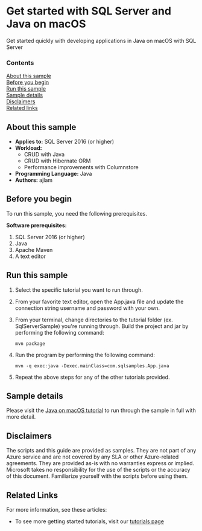 # Get started with SQL Server and Java on macOS

Get started quickly with developing applications in Java on macOS with SQL Server


### Contents

[About this sample](#about-this-sample)<br/>
[Before you begin](#before-you-begin)<br/>
[Run this sample](#run-this-sample)<br/>
[Sample details](#sample-details)<br/>
[Disclaimers](#disclaimers)<br/>
[Related links](#related-links)<br/>


<a name=about-this-sample></a>

## About this sample

- **Applies to:** SQL Server 2016 (or higher) 
- **Workload:** 
    - CRUD with Java
    - CRUD with Hibernate ORM
    - Performance improvements with Columnstore
- **Programming Language:** Java
- **Authors:** ajlam 

<a name=before-you-begin></a>

## Before you begin

To run this sample, you need the following prerequisites. 

**Software prerequisites:**

1. SQL Server 2016 (or higher) 
2. Java
3. Apache Maven
4. A text editor

## Run this sample

1. Select the specific tutorial you want to run through. 

2. From your favorite text editor, open the App.java file and update the connection string username and password with your own. 

3. From your terminal, change directories to the tutorial folder (ex. SqlServerSample) you're running through. Build the project and jar by performing the following command: 

    ```
    mvn package
    ```

4. Run the program by performing the following command: 

    ```
    mvn -q exec:java -Dexec.mainClass=com.sqlsamples.App.java
    ```

5. Repeat the above steps for any of the other tutorials provided.

<a name=sample-details></a>

## Sample details

Please visit the [Java on macOS tutorial](https://www.microsoft.com/en-us/sql-server/developer-get-started/java-mac) to run through the sample in full with more detail.

<a name=disclaimers></a>

## Disclaimers
The scripts and this guide are provided as samples. They are not part of any Azure service and are not covered by any SLA or other Azure-related agreements. They are provided as-is with no warranties express or implied. Microsoft takes no responsibility for the use of the scripts or the accuracy of this document. Familiarize yourself with the scripts before using them.

<a name=related-links></a>

## Related Links

For more information, see these articles:
* To see more getting started tutorials, visit our [tutorials page](https://www.microsoft.com/en-us/sql-server/developer-get-started/)